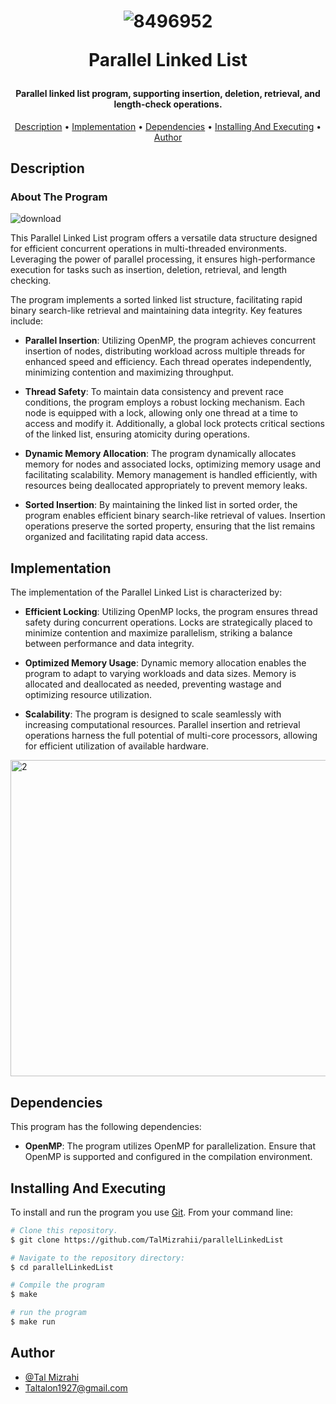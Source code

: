 <h1 align="center">
  
![8496952](https://github.com/TalMizrahii/parallelLinkedList/assets/103560553/501dc4f5-570a-4b61-952a-477884518fce)

  Parallel Linked List
  <br>
</h1>

<h4 align="center"> Parallel linked list program, supporting insertion, deletion, retrieval, and length-check operations. </h4>

<p align="center">
  <a href="#description">Description</a> •
  <a href="#implementation">Implementation</a> •
  <a href="#dependencies">Dependencies</a> •
  <a href="#installing-and-executing">Installing And Executing</a> •
  <a href="#author">Author</a> 
</p>

## Description
### About The Program
![download](https://github.com/TalMizrahii/parallelLinkedList/assets/103560553/57393d07-7c87-4ea6-b862-3cf09a4e8442)

This Parallel Linked List program offers a versatile data structure designed for efficient concurrent operations in multi-threaded environments. Leveraging the power of parallel processing, it ensures high-performance execution for tasks such as insertion, deletion, retrieval, and length checking.

The program implements a sorted linked list structure, facilitating rapid binary search-like retrieval and maintaining data integrity. Key features include:

- **Parallel Insertion**: Utilizing OpenMP, the program achieves concurrent insertion of nodes, distributing workload across multiple threads for enhanced speed and efficiency. Each thread operates independently, minimizing contention and maximizing throughput.

- **Thread Safety**: To maintain data consistency and prevent race conditions, the program employs a robust locking mechanism. Each node is equipped with a lock, allowing only one thread at a time to access and modify it. Additionally, a global lock protects critical sections of the linked list, ensuring atomicity during operations.

- **Dynamic Memory Allocation**: The program dynamically allocates memory for nodes and associated locks, optimizing memory usage and facilitating scalability. Memory management is handled efficiently, with resources being deallocated appropriately to prevent memory leaks.

- **Sorted Insertion**: By maintaining the linked list in sorted order, the program enables efficient binary search-like retrieval of values. Insertion operations preserve the sorted property, ensuring that the list remains organized and facilitating rapid data access.

## Implementation

The implementation of the Parallel Linked List is characterized by:

- **Efficient Locking**: Utilizing OpenMP locks, the program ensures thread safety during concurrent operations. Locks are strategically placed to minimize contention and maximize parallelism, striking a balance between performance and data integrity.

- **Optimized Memory Usage**: Dynamic memory allocation enables the program to adapt to varying workloads and data sizes. Memory is allocated and deallocated as needed, preventing wastage and optimizing resource utilization.

- **Scalability**: The program is designed to scale seamlessly with increasing computational resources. Parallel insertion and retrieval operations harness the full potential of multi-core processors, allowing for efficient utilization of available hardware.
  
<img width="506" alt="2" src="https://github.com/TalMizrahii/parallelLinkedList/assets/103560553/f6eb87d0-92da-449f-bd81-f9a0ea0cb5be">

## Dependencies

This program has the following dependencies:

- **OpenMP**: The program utilizes OpenMP for parallelization. Ensure that OpenMP is supported and configured in the compilation environment.

## Installing And Executing

To install and run the program you use [Git](https://git-scm.com). From your command line:

```bash
# Clone this repository.
$ git clone https://github.com/TalMizrahii/parallelLinkedList

# Navigate to the repository directory:
$ cd parallelLinkedList

# Compile the program
$ make

# run the program
$ make run
```
## Author

* [@Tal Mizrahi](https://github.com/TalMizrahii)
* Taltalon1927@gmail.com
